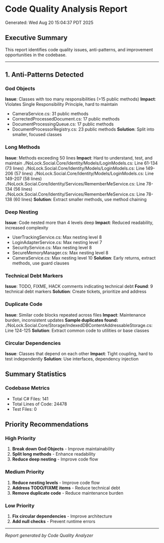 # Code Quality Analysis Report

Generated: Wed Aug 20 15:04:37 PDT 2025

## Executive Summary

This report identifies code quality issues, anti-patterns, and improvement opportunities in the codebase.

---

## 1. Anti-Patterns Detected

### God Objects
**Issue**: Classes with too many responsibilities (>15 public methods)
**Impact**: Violates Single Responsibility Principle, hard to maintain
- CameraService.cs: 31 public methods
- CorrectedProcessedDocument.cs: 17 public methods
- DocumentProcessingQueue.cs: 17 public methods
- DocumentProcessorRegistry.cs: 23 public methods
**Solution**: Split into smaller, focused classes

### Long Methods
**Issue**: Methods exceeding 50 lines
**Impact**: Hard to understand, test, and maintain
./NoLock.Social.Core/Identity/Models/LoginModels.cs: Line 61-134 (73 lines)
./NoLock.Social.Core/Identity/Models/LoginModels.cs: Line 149-206 (57 lines)
./NoLock.Social.Core/Identity/Models/LoginModels.cs: Line 149-207 (58 lines)
./NoLock.Social.Core/Identity/Services/RememberMeService.cs: Line 78-134 (56 lines)
./NoLock.Social.Core/Identity/Services/RememberMeService.cs: Line 78-138 (60 lines)
**Solution**: Extract smaller methods, use method chaining

### Deep Nesting
**Issue**: Code nested more than 4 levels deep
**Impact**: Reduced readability, increased complexity
- UserTrackingService.cs: Max nesting level 8
- LoginAdapterService.cs: Max nesting level 7
- SecurityService.cs: Max nesting level 8
- SecureMemoryManager.cs: Max nesting level 8
- CameraService.cs: Max nesting level 10
**Solution**: Early returns, extract methods, use guard clauses


### Technical Debt Markers
**Issue**: TODO, FIXME, HACK comments indicating technical debt
**Found**: 9 technical debt markers
**Solution**: Create tickets, prioritize and address

### Duplicate Code
**Issue**: Similar code blocks repeated across files
**Impact**: Maintenance burden, inconsistent updates
**Sample duplicates found:**
./NoLock.Social.Core/Storage/IndexedDBContentAddressableStorage.cs: Line 124-125
**Solution**: Extract common code to utilities or base classes

### Circular Dependencies
**Issue**: Classes that depend on each other
**Impact**: Tight coupling, hard to test independently
**Solution**: Use interfaces, dependency injection



## Summary Statistics

### Codebase Metrics
- Total C# Files: 141
- Total Lines of Code: 24478
- Test Files: 0

## Priority Recommendations

### High Priority
1. **Break down God Objects** - Improve maintainability
2. **Split long methods** - Enhance readability
3. **Reduce deep nesting** - Improve code flow

### Medium Priority
1. **Reduce nesting levels** - Improve code flow
2. **Address TODO/FIXME items** - Reduce technical debt
3. **Remove duplicate code** - Reduce maintenance burden

### Low Priority
1. **Fix circular dependencies** - Improve architecture
2. **Add null checks** - Prevent runtime errors

---

*Report generated by Code Quality Analyzer*
